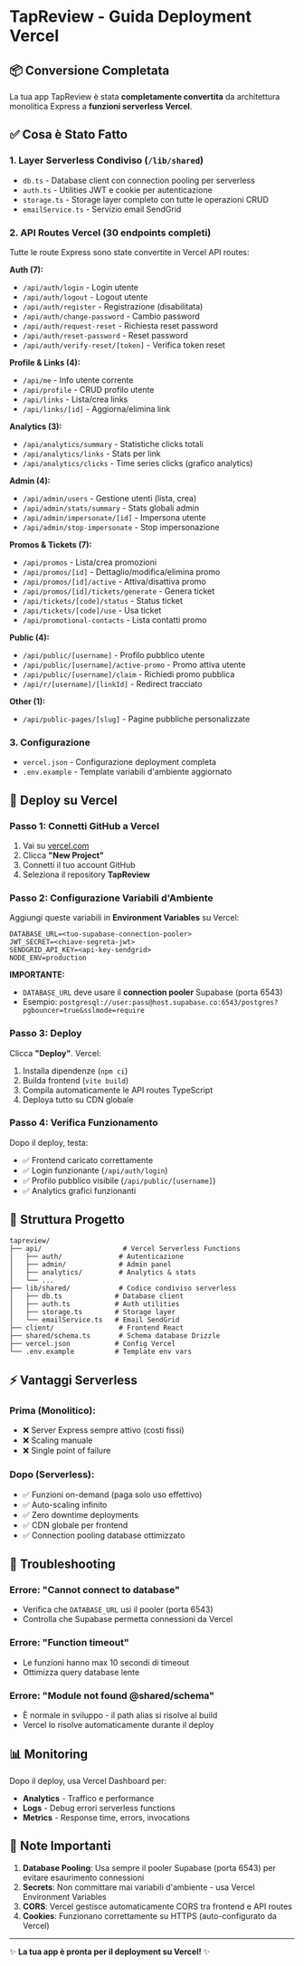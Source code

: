 # TapReview - Guida Deployment Vercel

## 📦 Conversione Completata

La tua app TapReview è stata **completamente convertita** da architettura monolitica Express a **funzioni serverless Vercel**.

## ✅ Cosa è Stato Fatto

### 1. **Layer Serverless Condiviso** (`/lib/shared`)
- `db.ts` - Database client con connection pooling per serverless
- `auth.ts` - Utilities JWT e cookie per autenticazione
- `storage.ts` - Storage layer completo con tutte le operazioni CRUD
- `emailService.ts` - Servizio email SendGrid

### 2. **API Routes Vercel** (30 endpoints completi)
Tutte le route Express sono state convertite in Vercel API routes:

**Auth (7):**
- `/api/auth/login` - Login utente
- `/api/auth/logout` - Logout utente  
- `/api/auth/register` - Registrazione (disabilitata)
- `/api/auth/change-password` - Cambio password
- `/api/auth/request-reset` - Richiesta reset password
- `/api/auth/reset-password` - Reset password
- `/api/auth/verify-reset/[token]` - Verifica token reset

**Profile & Links (4):**
- `/api/me` - Info utente corrente
- `/api/profile` - CRUD profilo utente
- `/api/links` - Lista/crea links
- `/api/links/[id]` - Aggiorna/elimina link

**Analytics (3):**
- `/api/analytics/summary` - Statistiche clicks totali
- `/api/analytics/links` - Stats per link
- `/api/analytics/clicks` - Time series clicks (grafico analytics)

**Admin (4):**
- `/api/admin/users` - Gestione utenti (lista, crea)
- `/api/admin/stats/summary` - Stats globali admin
- `/api/admin/impersonate/[id]` - Impersona utente
- `/api/admin/stop-impersonate` - Stop impersonazione

**Promos & Tickets (7):**
- `/api/promos` - Lista/crea promozioni
- `/api/promos/[id]` - Dettaglio/modifica/elimina promo
- `/api/promos/[id]/active` - Attiva/disattiva promo
- `/api/promos/[id]/tickets/generate` - Genera ticket
- `/api/tickets/[code]/status` - Status ticket
- `/api/tickets/[code]/use` - Usa ticket
- `/api/promotional-contacts` - Lista contatti promo

**Public (4):**
- `/api/public/[username]` - Profilo pubblico utente
- `/api/public/[username]/active-promo` - Promo attiva utente
- `/api/public/[username]/claim` - Richiedi promo pubblica
- `/api/r/[username]/[linkId]` - Redirect tracciato

**Other (1):**
- `/api/public-pages/[slug]` - Pagine pubbliche personalizzate

### 3. **Configurazione**
- `vercel.json` - Configurazione deployment completa
- `.env.example` - Template variabili d'ambiente aggiornato

## 🚀 Deploy su Vercel

### Passo 1: Connetti GitHub a Vercel
1. Vai su [vercel.com](https://vercel.com)
2. Clicca **"New Project"**
3. Connetti il tuo account GitHub
4. Seleziona il repository **TapReview**

### Passo 2: Configurazione Variabili d'Ambiente
Aggiungi queste variabili in **Environment Variables** su Vercel:

```
DATABASE_URL=<tuo-supabase-connection-pooler>
JWT_SECRET=<chiave-segreta-jwt>
SENDGRID_API_KEY=<api-key-sendgrid>
NODE_ENV=production
```

**IMPORTANTE:**
- `DATABASE_URL` deve usare il **connection pooler** Supabase (porta 6543)
- Esempio: `postgresql://user:pass@host.supabase.co:6543/postgres?pgbouncer=true&sslmode=require`

### Passo 3: Deploy
Clicca **"Deploy"**. Vercel:
1. Installa dipendenze (`npm ci`)
2. Builda frontend (`vite build`)
3. Compila automaticamente le API routes TypeScript
4. Deploya tutto su CDN globale

### Passo 4: Verifica Funzionamento
Dopo il deploy, testa:
- ✅ Frontend caricato correttamente
- ✅ Login funzionante (`/api/auth/login`)
- ✅ Profilo pubblico visibile (`/api/public/[username]`)
- ✅ Analytics grafici funzionanti

## 📁 Struttura Progetto

```
tapreview/
├── api/                    # Vercel Serverless Functions
│   ├── auth/              # Autenticazione
│   ├── admin/             # Admin panel
│   ├── analytics/         # Analytics & stats
│   └── ...
├── lib/shared/            # Codice condiviso serverless
│   ├── db.ts             # Database client
│   ├── auth.ts           # Auth utilities
│   ├── storage.ts        # Storage layer
│   └── emailService.ts   # Email SendGrid
├── client/                # Frontend React
├── shared/schema.ts       # Schema database Drizzle
├── vercel.json           # Config Vercel
└── .env.example          # Template env vars
```

## ⚡ Vantaggi Serverless

### Prima (Monolitico):
- ❌ Server Express sempre attivo (costi fissi)
- ❌ Scaling manuale
- ❌ Single point of failure

### Dopo (Serverless):
- ✅ Funzioni on-demand (paga solo uso effettivo)
- ✅ Auto-scaling infinito
- ✅ Zero downtime deployments
- ✅ CDN globale per frontend
- ✅ Connection pooling database ottimizzato

## 🔧 Troubleshooting

### Errore: "Cannot connect to database"
- Verifica che `DATABASE_URL` usi il pooler (porta 6543)
- Controlla che Supabase permetta connessioni da Vercel

### Errore: "Function timeout"
- Le funzioni hanno max 10 secondi di timeout
- Ottimizza query database lente

### Errore: "Module not found @shared/schema"
- È normale in sviluppo - il path alias si risolve al build
- Vercel lo risolve automaticamente durante il deploy

## 📊 Monitoring

Dopo il deploy, usa Vercel Dashboard per:
- **Analytics** - Traffico e performance
- **Logs** - Debug errori serverless functions  
- **Metrics** - Response time, errors, invocations

## 🎯 Note Importanti

1. **Database Pooling**: Usa sempre il pooler Supabase (porta 6543) per evitare esaurimento connessioni
2. **Secrets**: Non committare mai variabili d'ambiente - usa Vercel Environment Variables
3. **CORS**: Vercel gestisce automaticamente CORS tra frontend e API routes
4. **Cookies**: Funzionano correttamente su HTTPS (auto-configurato da Vercel)

---

✨ **La tua app è pronta per il deployment su Vercel!** ✨
